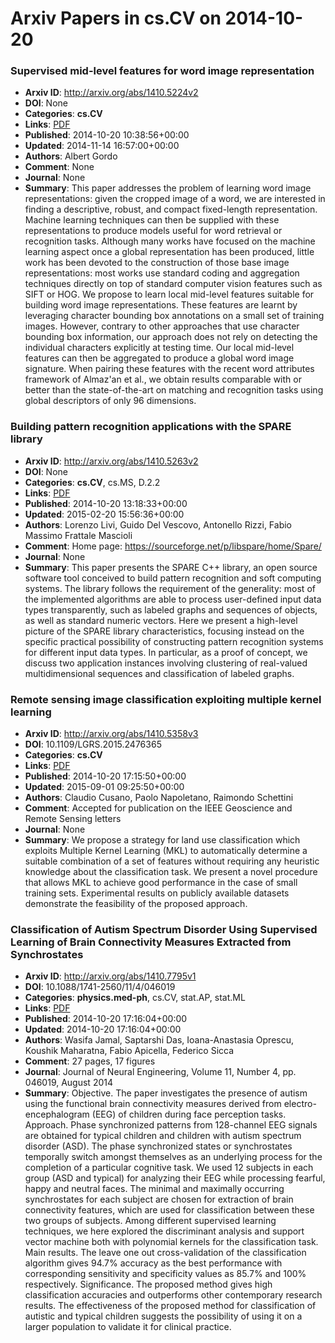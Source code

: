 # Arxiv Papers in cs.CV on 2014-10-20
### Supervised mid-level features for word image representation
- **Arxiv ID**: http://arxiv.org/abs/1410.5224v2
- **DOI**: None
- **Categories**: **cs.CV**
- **Links**: [PDF](http://arxiv.org/pdf/1410.5224v2)
- **Published**: 2014-10-20 10:38:56+00:00
- **Updated**: 2014-11-14 16:57:00+00:00
- **Authors**: Albert Gordo
- **Comment**: None
- **Journal**: None
- **Summary**: This paper addresses the problem of learning word image representations: given the cropped image of a word, we are interested in finding a descriptive, robust, and compact fixed-length representation. Machine learning techniques can then be supplied with these representations to produce models useful for word retrieval or recognition tasks. Although many works have focused on the machine learning aspect once a global representation has been produced, little work has been devoted to the construction of those base image representations: most works use standard coding and aggregation techniques directly on top of standard computer vision features such as SIFT or HOG.   We propose to learn local mid-level features suitable for building word image representations. These features are learnt by leveraging character bounding box annotations on a small set of training images. However, contrary to other approaches that use character bounding box information, our approach does not rely on detecting the individual characters explicitly at testing time. Our local mid-level features can then be aggregated to produce a global word image signature. When pairing these features with the recent word attributes framework of Almaz\'an et al., we obtain results comparable with or better than the state-of-the-art on matching and recognition tasks using global descriptors of only 96 dimensions.



### Building pattern recognition applications with the SPARE library
- **Arxiv ID**: http://arxiv.org/abs/1410.5263v2
- **DOI**: None
- **Categories**: **cs.CV**, cs.MS, D.2.2
- **Links**: [PDF](http://arxiv.org/pdf/1410.5263v2)
- **Published**: 2014-10-20 13:18:33+00:00
- **Updated**: 2015-02-20 15:56:36+00:00
- **Authors**: Lorenzo Livi, Guido Del Vescovo, Antonello Rizzi, Fabio Massimo Frattale Mascioli
- **Comment**: Home page: https://sourceforge.net/p/libspare/home/Spare/
- **Journal**: None
- **Summary**: This paper presents the SPARE C++ library, an open source software tool conceived to build pattern recognition and soft computing systems. The library follows the requirement of the generality: most of the implemented algorithms are able to process user-defined input data types transparently, such as labeled graphs and sequences of objects, as well as standard numeric vectors. Here we present a high-level picture of the SPARE library characteristics, focusing instead on the specific practical possibility of constructing pattern recognition systems for different input data types. In particular, as a proof of concept, we discuss two application instances involving clustering of real-valued multidimensional sequences and classification of labeled graphs.



### Remote sensing image classification exploiting multiple kernel learning
- **Arxiv ID**: http://arxiv.org/abs/1410.5358v3
- **DOI**: 10.1109/LGRS.2015.2476365
- **Categories**: **cs.CV**
- **Links**: [PDF](http://arxiv.org/pdf/1410.5358v3)
- **Published**: 2014-10-20 17:15:50+00:00
- **Updated**: 2015-09-01 09:25:50+00:00
- **Authors**: Claudio Cusano, Paolo Napoletano, Raimondo Schettini
- **Comment**: Accepted for publication on the IEEE Geoscience and Remote Sensing
  letters
- **Journal**: None
- **Summary**: We propose a strategy for land use classification which exploits Multiple Kernel Learning (MKL) to automatically determine a suitable combination of a set of features without requiring any heuristic knowledge about the classification task. We present a novel procedure that allows MKL to achieve good performance in the case of small training sets. Experimental results on publicly available datasets demonstrate the feasibility of the proposed approach.



### Classification of Autism Spectrum Disorder Using Supervised Learning of Brain Connectivity Measures Extracted from Synchrostates
- **Arxiv ID**: http://arxiv.org/abs/1410.7795v1
- **DOI**: 10.1088/1741-2560/11/4/046019
- **Categories**: **physics.med-ph**, cs.CV, stat.AP, stat.ML
- **Links**: [PDF](http://arxiv.org/pdf/1410.7795v1)
- **Published**: 2014-10-20 17:16:04+00:00
- **Updated**: 2014-10-20 17:16:04+00:00
- **Authors**: Wasifa Jamal, Saptarshi Das, Ioana-Anastasia Oprescu, Koushik Maharatna, Fabio Apicella, Federico Sicca
- **Comment**: 27 pages, 17 figures
- **Journal**: Journal of Neural Engineering, Volume 11, Number 4, pp. 046019,
  August 2014
- **Summary**: Objective. The paper investigates the presence of autism using the functional brain connectivity measures derived from electro-encephalogram (EEG) of children during face perception tasks. Approach. Phase synchronized patterns from 128-channel EEG signals are obtained for typical children and children with autism spectrum disorder (ASD). The phase synchronized states or synchrostates temporally switch amongst themselves as an underlying process for the completion of a particular cognitive task. We used 12 subjects in each group (ASD and typical) for analyzing their EEG while processing fearful, happy and neutral faces. The minimal and maximally occurring synchrostates for each subject are chosen for extraction of brain connectivity features, which are used for classification between these two groups of subjects. Among different supervised learning techniques, we here explored the discriminant analysis and support vector machine both with polynomial kernels for the classification task. Main results. The leave one out cross-validation of the classification algorithm gives 94.7% accuracy as the best performance with corresponding sensitivity and specificity values as 85.7% and 100% respectively. Significance. The proposed method gives high classification accuracies and outperforms other contemporary research results. The effectiveness of the proposed method for classification of autistic and typical children suggests the possibility of using it on a larger population to validate it for clinical practice.



